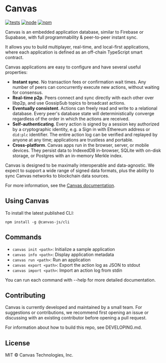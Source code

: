 # Canvas

[![tests](https://github.com/canvasxyz/canvas/actions/workflows/ci.yml/badge.svg)](https://github.com/canvasxyz/canvas/actions/workflows/ci.yml)
[![node](https://img.shields.io/node/v/@canvas-js/core.svg)](https://www.npmjs.com/package/@canvas-js/core)
[![npm](https://img.shields.io/npm/v/@canvas-js/core?color=33cd56&logo=npm)](https://www.npmjs.com/package/@canvas-js/core)

Canvas is an embedded application database, similar to Firebase or
Supabase, with full programmability & peer-to-peer instant sync.

It allows you to build multiplayer, real-time, and local-first
applications, where each application is defined as an off-chain
TypeScript smart contract.

Canvas applications are easy to configure and have several useful properties:

- **Instant sync**. No transaction fees or confirmation wait times.
    Any number of peers can concurrently execute new actions, without
    waiting for consensus.
- **Real-time p2p**. Peers connect and sync directly with each other
    over libp2p, and use GossipSub topics to broadcast actions.
- **Eventually consistent**. Actions can freely read and write to a
    relational database. Every peer's database state will
    deterministically converge regardless of the order in which the
    actions are received.
- **Self-authenticating**. Every action is signed by a session key
    authorized by a cryptographic identity, e.g. a Sign in with Ethereum
    address or `did:plc` identifier. The entire action log can be
    verified and replayed by anyone at any time; applications are
    trustless and portable.
- **Cross-platform**. Canvas apps run in the browser, server, or mobile
    devices. They persist data to IndexedDB in-browser, SQLite with
    on-disk storage, or Postgres with an in-memory Merkle index.

Canvas is designed to be maximally interoperable and data-agnostic. We
expect to support a wide range of signed data formats, plus the
ability to sync Canvas networks to blockchain data sources.

For more information, see the [Canvas documentation](https://docs.canvas.xyz).

## Using Canvas

To install the latest published CLI:

```
npm install -g @canvas-js/cli
```

## Commands

- `canvas init <path>`: Initialize a sample application
- `canvas info <path>`: Display application metadata
- `canvas run <path>`: Run an application
- `canvas export <path>`: Export the action log as JSON to stdout
- `canvas import <path>`: Import an action log from stdin

You can run each command with --help for more detailed documentation.

## Contributing

Canvas is currently developed and maintained by a small team. For
suggestions or contributions, we recommend first opening an issue or
discussing with an existing contributor before opening a pull request.

For information about how to build this repo, see DEVELOPING.md.

## License

MIT © Canvas Technologies, Inc.
